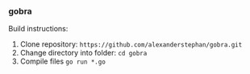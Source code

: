 ### gobra

Build instructions: 

1. Clone repository: ``https://github.com/alexanderstephan/gobra.git``
2. Change directory into folder: ``cd gobra``
3. Compile files ``go run *.go``


